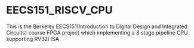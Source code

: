 # EECS151_RISCV_CPU
This is the Berkeley EECS151(Introduction to Digital Design and Integrated Circuits) course FPGA project which implementing a 3 stage pipeline CPU supporting RV32I ISA
